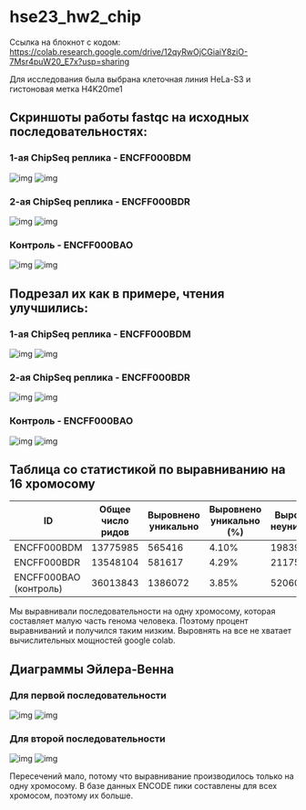 # hse23_hw2_chip 

Ссылка на блокнот с кодом: https://colab.research.google.com/drive/12qyRwOjCGiaiY8ziO-7Msr4puW20_E7x?usp=sharing 

Для исследования была выбрана клеточная линия HeLa-S3 и гистоновая метка H4K20me1

## Скриншоты работы fastqc на исходных последовательностях: 

### 1-ая ChipSeq реплика - ENCFF000BDM
![img](images/1.png)
![img](images/2.png)

### 2-ая ChipSeq реплика - ENCFF000BDR
![img](images/3.png)
![img](images/4.png)

### Контроль - ENCFF000BAO
![img](images/5.png)
![img](images/6.png)

## Подрезал их как в примере, чтения улучшились: 

### 1-ая ChipSeq реплика - ENCFF000BDM
![img](images/7.png)
![img](images/8.png)

### 2-ая ChipSeq реплика - ENCFF000BDR
![img](images/9.png)
![img](images/10.png)

### Контроль - ENCFF000BAO
![img](images/11.png)
![img](images/12.png)



## Таблица со статистикой по выравниванию на 16 хромосому

| ID          | Общее число ридов | Выровнено уникально | Выровнено уникально (%) | Выровнено неуникально | Выровнено неуникально (%) | Не выровнено | Не выровнено (%) |
|-------------|--------------------|----------------------|---------------------------|------------------------|-----------------------------|--------------|-------------------|
| ENCFF000BDM | 13775985           | 565416               | 4.10%                   | 1983909              | 14.40%                     | 11226660     | 81.49%            |
| ENCFF000BDR | 13548104           | 581617               | 4.29%                   | 2117530              | 15.63%                     | 10848957     | 80.08%            |
| ENCFF000BAO (контроль) | 36013843           | 1386072              | 3.85%                   | 5206052              | 14.46%                     | 29421719     | 81.70%            |


Мы выравнивали последовательности на одну хромосому, которая составляет малую часть генома человека. Поэтому процент выравниваний и получился таким низким. Выровнять на все не хватает вычислительных мощностей google colab.


## Диаграммы Эйлера-Венна

### Для первой последовательности 
![img](images/2_1.png)
![img](images/2_2.png)

### Для второй последовательности 

![img](images/2_3.png)
![img](images/2_4.png)

Пересечений мало, потому что выравнивание производилось только на одну хромосому. В базе данных ENCODE пики составлены для всех хромосом, поэтому их больше.

